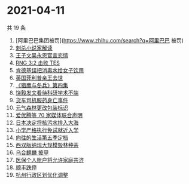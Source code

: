 # 2021-04-11

共 19 条

<!-- BEGIN ZHIHUSEARCH -->
<!-- 最后更新时间 Sun Apr 11 2021 18:02:23 GMT+0800 (China Standard Time) -->
1. [阿里巴巴集团被罚](https://www.zhihu.com/search?q=阿里巴巴 被罚)
1. [刺杀小说家解读](https://www.zhihu.com/search?q=刺杀小说家解读)
1. [王子文吴永恩官宣恋情](https://www.zhihu.com/search?q=王子文吴永恩)
1. [RNG 3:2 击败 TES](https://www.zhihu.com/search?q=rng)
1. [肯德基误把消毒水给女子饮用](https://www.zhihu.com/search?q=肯德基消毒水)
1. [英国菲利普亲王去世](https://www.zhihu.com/search?q=菲利普亲王)
1. [《猎鹰与冬兵》第四集](https://www.zhihu.com/search?q=猎鹰与冬兵)
1. [饶毅发文看待科研学术不端](https://www.zhihu.com/search?q=饶毅)
1. [货车司机服药身亡事件](https://www.zhihu.com/search?q=货车司机服药身亡)
1. [元气森林更改包装标识](https://www.zhihu.com/search?q=元气森林改包装)
1. [爱优腾等 70 家媒体联合声明](https://www.zhihu.com/search?q=爱优腾声明)
1. [日本决定将核污水排入大海](https://www.zhihu.com/search?q=日本排放核污水)
1. [小学严格执行免试就近入学](https://www.zhihu.com/search?q=就近入学)
1. [向往的生活第五季定档](https://www.zhihu.com/search?q=向往的生活)
1. [西双版纳现大规模毁林种茶](https://www.zhihu.com/search?q=毁林种茶)
1. [乌合麒麟 披甲](https://www.zhihu.com/search?q=乌合麒麟)
1. [医保个人账户将允许家庭共济](https://www.zhihu.com/search?q=医保)
1. [顺丰跌停](https://www.zhihu.com/search?q=顺丰)
1. [杭州行政区划优化调整](https://www.zhihu.com/search?q=杭州区划)
<!-- END ZHIHUSEARCH -->
